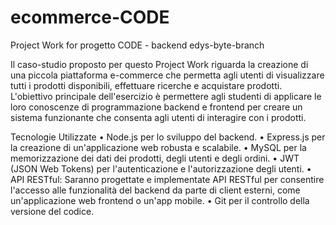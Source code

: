# ecommerce-CODE

Project Work for progetto CODE - backend 
edys-byte-branch

Il caso-studio proposto per questo Project Work riguarda la creazione di una piccola piattaforma e-commerce che permetta agli utenti di visualizzare tutti i prodotti disponibili, effettuare ricerche e acquistare prodotti. L'obiettivo principale dell'esercizio è permettere agli studenti di applicare le loro conoscenze di programmazione backend e frontend per creare un sistema funzionante che consenta agli utenti di interagire con i prodotti.

Tecnologie Utilizzate
	•	Node.js per lo sviluppo del backend.
	•	Express.js per la creazione di un'applicazione web robusta e scalabile.
	•	MySQL per la memorizzazione dei dati dei prodotti, degli utenti e degli ordini.
	•	JWT (JSON Web Tokens) per l'autenticazione e l'autorizzazione degli utenti.
	•	API RESTful: Saranno progettate e implementate API RESTful per consentire l'accesso alle funzionalità del backend da parte di client esterni, come un'applicazione web frontend o un'app mobile.
	•	Git per il controllo della versione del codice.
